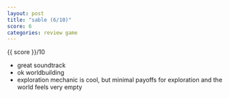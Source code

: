 ```yaml
---
layout: post
title: "sable (6/10)"
score: 6
categories: review game
---
```


{{ score }}/10

- great soundtrack
- ok worldbuilding
- exploration mechanic is cool, but minimal payoffs for exploration and the world feels very empty
